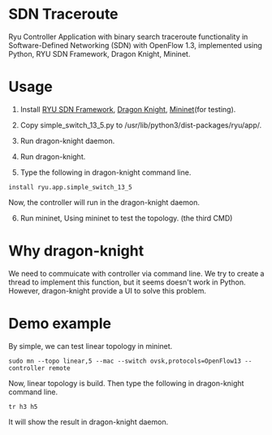 # SDN Traceroute
Ryu Controller Application with binary search traceroute functionality in Software-Defined Networking (SDN) with OpenFlow 1.3, implemented using Python, RYU SDN Framework, Dragon Knight, Mininet.

# Usage
1. Install [RYU SDN Framework](https://github.com/faucetsdn/ryu), [Dragon Knight](https://github.com/Ryu-Dragon-Knight/Dragon-Knight), [Mininet](https://github.com/mininet/mininet)(for testing).
2. Copy simple_switch_13_5.py to /usr/lib/python3/dist-packages/ryu/app/.


3. Run dragon-knight daemon.
4. Run dragon-knight.
5. Type the following in dragon-knight command line.
```
install ryu.app.simple_switch_13_5
```
  Now, the controller will run in the dragon-knight daemon.
  
6. Run mininet, Using mininet to test the topology. (the third CMD)
# Why dragon-knight
We need to commuicate with controller via command line. We try to create a thread to implement this function, but it seems doesn't work in Python. However, dragon-knight provide a UI to solve this problem.

# Demo example
By simple, we can test linear topology in mininet.
```
sudo mn --topo linear,5 --mac --switch ovsk,protocols=OpenFlow13 --controller remote
```
Now, linear topology is build. Then type the following in dragon-knight command line.
```
tr h3 h5
```
It will show the result in dragon-knight daemon.
